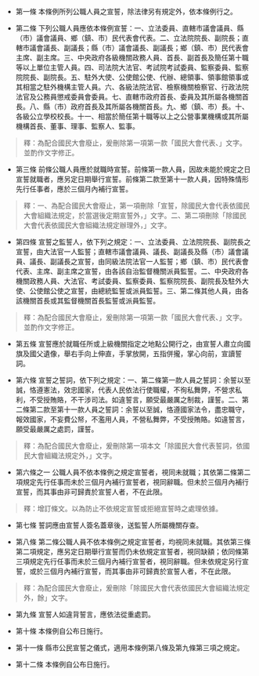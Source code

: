 * 第一條 本條例所列公職人員之宣誓，除法律另有規定外，依本條例行之。

* 第二條 下列公職人員應依本條例宣誓：一、立法委員、直轄市議會議員、縣（市）議會議員、鄉（鎮、市）民代表會代表。二、立法院院長、副院長；直轄市議會議長、副議長；縣（市）議會議長、副議長；鄉（鎮、市）民代表會主席、副主席。三、中央政府各級機關政務人員、首長、副首長及簡任第十職等以上單位主管人員。四、司法院大法官、考試院考試委員、監察委員、監察院院長、副院長。五、駐外大使、公使館公使、代辦、總領事、領事館領事或其相當之駐外機構主管人員。六、各級法院法官、檢察機關檢察官、行政法院法官及公務員懲戒委員會委員。七、直轄市政府首長、委員及其所屬各機關首長。八、縣（市）政府首長及其所屬各機關首長。九、鄉（鎮、市）長。十、各級公立學校校長。十一、相當於簡任第十職等以上之公營事業機構或其所屬機構首長、董事、理事、監察人、監事。

> 釋：為配合國民大會廢止，爰刪除第一項第一款「國民大會代表、」文字。並酌作文字修正。

* 第三條 前條公職人員應於就職時宣誓。前條第一款人員，因故未能於規定之日宣誓就職者，應另定日期舉行宣誓。前條第二款至第十一款人員，因特殊情形先行任事者，應於三個月內補行宣誓。

> 釋：一、為配合國民大會廢止，第一項刪除「宣誓，除國民大會代表依國民大會組織法規定，於當選後定期宣誓外，」文字。二、第二項刪除「除國民大會代表依國民大會組織法規定辦理外，」文字。

* 第四條 宣誓之監誓人，依下列之規定：一、立法委員、立法院院長、副院長之宣誓，由大法官一人監誓；直轄市議會議員、議長、副議長及縣（市）議會議員、議長、副議長之宣誓，由同級法院法官一人監誓；鄉（鎮、市）民代表會代表、主席、副主席之宣誓，由各該自治監督機關派員監誓。二、中央政府各機關政務人員、大法官、考試委員、監察委員、監察院院長、副院長及駐外大使、公使館公使之宣誓，由總統監誓或派員監誓。三、第二條其他人員，由各該機關首長或其監督機關首長監誓或派員監誓。

> 釋：為配合國民大會廢止，爰刪除第一項第一款「國民大會代表、」文字。並酌作文字修正。

* 第五條 宣誓應於就職任所或上級機關指定之地點公開行之，由宣誓人肅立向國旗及國父遺像，舉右手向上伸直，手掌放開，五指併攏，掌心向前，宣讀誓詞。

* 第六條 宣誓之誓詞，依下列之規定：一、第二條第一款人員之誓詞：余誓以至誠，恪遵憲法，效忠國家，代表人民依法行使職權，不徇私舞弊，不營求私利，不受授賄賂，不干涉司法。如違誓言，願受最嚴厲之制裁，謹誓。二、第二條第二款至第十一款人員之誓詞：余誓以至誠，恪遵國家法令，盡忠職守，報效國家，不妄費公帑，不濫用人員，不營私舞弊，不受授賄賂。如違誓言，願受最嚴厲之處罰，謹誓。

> 釋：為配合國民大會廢止，爰刪除第一項本文「除國民大會代表誓詞，依國民大會組織法規定外，」文字。

* 第六條之一 公職人員不依本條例之規定宣誓者，視同未就職；其依第二條第二項規定先行任事而未於三個月內補行宣誓者，視同辭職。但未於三個月內補行宣誓，而其事由非可歸責於宣誓人者，不在此限。

> 釋：增訂條文。以為防止不依規定宣誓或拒絕宣誓時之處理依據。

* 第七條 誓詞應由宣誓人簽名蓋章後，送監誓人所屬機關存查。

* 第八條 第二條公職人員不依本條例之規定宣誓者，均視同未就職。其依第三條第二項規定，應另定日期舉行宣誓而仍未依規定宣誓者，視同缺額；依同條第三項規定先行任事而未於三個月內補行宣誓者，視同辭職。但未依規定另行宣誓，或於三個月內補行宣誓，而其事由非可歸責於宣誓人者，不在此限。

> 釋：為配合國民大會廢止，爰刪除「除國民大會代表依國民大會組織法規定外，餘」文字。

* 第九條 宣誓人如違背誓言，應依法從重處罰。

* 第十條 本條例自公布日施行。

* 第十一條 縣市公民宣誓之儀式，適用本條例第八條及第九條第三項之規定。

* 第十二條 本條例自公布日施行。

